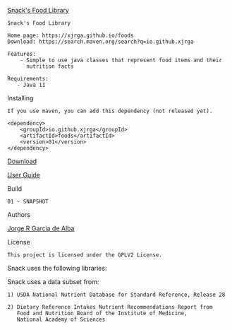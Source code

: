 [Snack's Food Library](https://xjrga.github.io/foods "Snack's Food Library")

    Snack's Food Library 
    
    Home page: https://xjrga.github.io/foods
    Download: https://search.maven.org/search?q=io.github.xjrga
    
    Features:
        - Simple to use java classes that represent food items and their 
          nutrition facts
    
    Requirements:
       - Java 11

Installing

    If you use maven, you can add this dependency (not released yet).

    <dependency>
        <groupId>io.github.xjrga</groupId>
        <artifactId>foods</artifactId>
        <version>01</version>
    </dependency>

    
[Download](https://search.maven.org/search?q=io.github.xjrga "Snackmix: Food Combination Library")

[User Guide](https://xjrga.github.io/foods "User Guide")

Build

    01 - SNAPSHOT

Authors

[Jorge R Garcia de Alba](https://xjrga.github.io "Jorge R Garcia de Alba")

License

    This project is licensed under the GPLV2 License.


Snack uses the following libraries:

    
    
Snack uses a data subset from:

    1) USDA National Nutrient Database for Standard Reference, Release 28
    
    2) Dietary Reference Intakes Nutrient Recommendations Report from 
       Food and Nutrition Board of the Institute of Medicine, 
       National Academy of Sciences
              